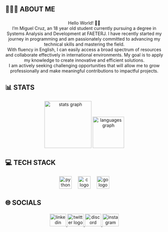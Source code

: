 <h2 align="left">🧑🏻‍💻 ABOUT ME</h2>

###

<p align="center">Hello World! 👋🏻<br>I’m Miguel Cruz, an 18 year old student currently pursuing a degree in Systems Analysis and Development at FAETERJ. I have recently started my journey in programming and am passionately committed to advancing my technical skills and mastering the field. <br>With fluency in English, I can easily access a broad spectrum of resources and collaborate effectively in international environments. My goal is to apply my knowledge to create innovative and efficient solutions. <br>I am actively seeking challenging opportunities that will allow me to grow professionally and make meaningful contributions to impactful projects.</p>

###

<h2 align="left">📊 STATS</h2>

###

<div align="center">
  <img src="https://github-readme-stats.vercel.app/api?username=miguwlcrwz&hide_title=false&hide_rank=false&show_icons=true&include_all_commits=true&count_private=true&disable_animations=false&theme=github_dark&locale=en&hide_border=false&order=1" height="150" alt="stats graph"  />
  <img src="https://github-readme-stats.vercel.app/api/top-langs?username=miguwlcrwz&locale=en&hide_title=false&layout=compact&card_width=320&langs_count=5&theme=github_dark&hide_border=false&order=2" height="100" alt="languages graph"  />
</div>

###

<h2 align="left">💻 TECH STACK</h2>

###

<div align="center">
  <img src="https://cdn.jsdelivr.net/gh/devicons/devicon/icons/python/python-plain.svg" height="40" alt="python logo"  />
  <img width="12" />
  <img src="https://cdn.jsdelivr.net/gh/devicons/devicon/icons/c/c-plain.svg" height="40" alt="c logo"  />
  <img width="12" />
  <img src="https://cdn.jsdelivr.net/gh/devicons/devicon/icons/go/go-original-wordmark.svg" height="40" alt="go logo"  />
</div>

###

<h2 align="left">🌐 SOCIALS</h2>

###

<div align="center">
  <a href="https://www.linkedin.com/in/miguel-cruz-babb2329a?utm_source=share&utm_campaign=share_via&utm_content=profile&utm_medium=ios_app" target="_blank">
    <img src="https://raw.githubusercontent.com/maurodesouza/profile-readme-generator/master/src/assets/icons/social/linkedin/default.svg" width="52" height="40" alt="linkedin logo"  />
  </a>
  <a href="https://x.com/miguelcrwz" target="_blank">
    <img src="https://raw.githubusercontent.com/maurodesouza/profile-readme-generator/master/src/assets/icons/social/twitter/default.svg" width="52" height="40" alt="twitter logo"  />
  </a>
  <a href="https://discord.gg/beRDmKnA" target="_blank">
    <img src="https://raw.githubusercontent.com/maurodesouza/profile-readme-generator/master/src/assets/icons/social/discord/default.svg" width="52" height="40" alt="discord logo"  />
  </a>
  <a href="https://www.instagram.com/miguelcrwz?igsh=MXR5cDZlNG5mdDR4Mw%3D%3D&utm_source=qr" target="_blank">
    <img src="https://raw.githubusercontent.com/maurodesouza/profile-readme-generator/master/src/assets/icons/social/instagram/default.svg" width="52" height="40" alt="instagram logo"  />
  </a>
</div>

###

